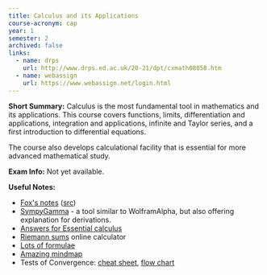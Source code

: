 ```yaml
---
title: Calculus and its Applications
course-acronym: cap
year: 1
semester: 2
archived: false
links:
  - name: drps
    url: http://www.drps.ed.ac.uk/20-21/dpt/cxmath08058.htm
  - name: webassign
    url: https://www.webassign.net/login.html
---
```


**Short Summary:**
Calculus is the most fundamental tool in mathematics and its applications. This course covers functions, limits, differentiation and applications, integration and applications, infinite and Taylor series, and a first introduction to differential equations.  
  
The course also develops calculational facility that is essential for more advanced mathematical study.

**Exam Info:**
Not yet available.

**Useful Notes:**
- [Fox's notes](/resources/math1/cap/cap_reference.pdf) ([src](https://github.com/aptgetmoo/cap))
- [SympyGamma](http://www.sympygamma.com/) - a tool similar to WolframAlpha, but also offering explanation for derivations. 
- [Answers for Essential calculus](http://slader.com/textbook/9781133112280-stewart-essential-calculus-early-transcendentals-2nd-edition/)
- [Riemann sums](https://www.desmos.com/calculator/tgyr42ezjq) online calculator
- [Lots of formulae](http://mei.org.uk/files/pdf/formula_book_mf2.pdf)
- [Amazing mindmap](/resources/math1/cap/HL_Calculus_Option_Mind_Map.compressed.pdf)
- Tests of Convergence: [cheat sheet](http://www.toomey.org/tutor/harolds_cheat_sheets/Harolds_Series_Convergence_Tests_Cheat_Sheet_2016.pdf), [flow chart](https://www.studystandard.com/document/21574/preview)

